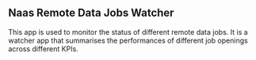 ## Naas Remote Data Jobs Watcher

This app is used to monitor the status of different remote data jobs. It is a watcher app that summarises the performances of different job openings across different KPIs. 